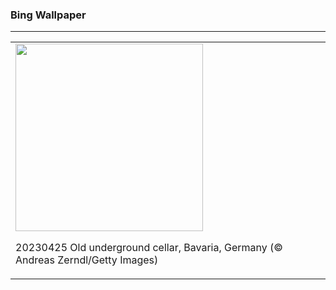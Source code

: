 <h3>Bing Wallpaper</h3>
<hr/>
<table><tr><td><img src="20230425 Old underground cellar_ Bavaria_ Germany __ Andreas Zerndl_Getty Images_.jpg&amp;pid=hp" width="300"/><p>20230425 Old underground cellar, Bavaria, Germany (© Andreas Zerndl/Getty Images)</p></td></tr>
</table>
